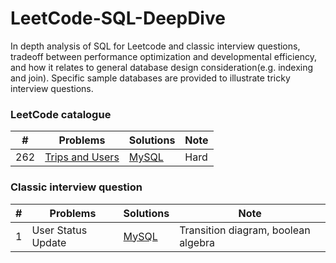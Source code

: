 # LeetCode-SQL-DeepDive
In depth analysis of SQL for Leetcode and classic interview questions, tradeoff between performance optimization and developmental efficiency, and how it relates to general database design consideration(e.g. indexing and join). Specific sample databases are provided to illustrate tricky interview questions.

### LeetCode catalogue
| \# | Problems | Solutions | Note |
|----|----------|-----------|------|
| 262 | [Trips and Users](https://leetcode.com/problems/trips-and-users/) | [MySQL](./LeetCode/Trips_and_Users.md) | Hard |


### Classic interview question
| \# | Problems | Solutions | Note |
|----|----------|-----------|------|
| 1 | User Status Update| [MySQL](./Interview/01_User_Status_Update/solution.md) | Transition diagram, boolean algebra |
